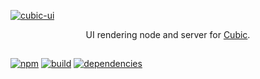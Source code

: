 [![cubic-ui](https://i.imgur.com/y38cUhF.png)](https://github.com/nexus-devs/cubic-ui)

<p align='center'>UI rendering node and server for <a href='https://github.com/nexus-devs/cubic'>Cubic</a>.</p>

##  

[![npm](https://img.shields.io/npm/v/cubic-ui.svg)](https://npmjs.org/cubic-ui)
[![build](https://ci.nexus-stats.com/api/badges/cubic-js/cubic-ui/status.svg)](https://ci.nexus-stats.com/cubic-js/cubic-ui)
[![dependencies](https://david-dm.org/cubic-js/cubic-ui.svg)](https://david-dm.org/cubic-js/cubic-ui)

<br>
<br>

